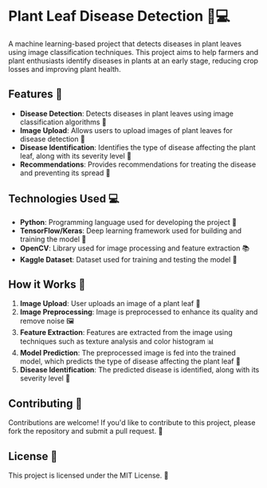 # Plant Leaf Disease Detection 🌱💻


A machine learning-based project that detects diseases in plant leaves using image classification techniques. This project aims to help farmers and plant enthusiasts identify diseases in plants at an early stage, reducing crop losses and improving plant health.


## Features 🚀
* **Disease Detection**: Detects diseases in plant leaves using image classification algorithms 🤖
* **Image Upload**: Allows users to upload images of plant leaves for disease detection 📸
* **Disease Identification**: Identifies the type of disease affecting the plant leaf, along with its severity level 🌟
* **Recommendations**: Provides recommendations for treating the disease and preventing its spread 🌿


## Technologies Used 💻
* **Python**: Programming language used for developing the project 🐍
* **TensorFlow/Keras**: Deep learning framework used for building and training the model 🤖
* **OpenCV**: Library used for image processing and feature extraction 📚
* **Kaggle Dataset**: Dataset used for training and testing the model 🌟


## How it Works 🤔
1. **Image Upload**: User uploads an image of a plant leaf 📸
2. **Image Preprocessing**: Image is preprocessed to enhance its quality and remove noise 🖼
3. **Feature Extraction**: Features are extracted from the image using techniques such as texture analysis and color histogram 📊
4. **Model Prediction**: The preprocessed image is fed into the trained model, which predicts the type of disease affecting the plant leaf 🤖
5. **Disease Identification**: The predicted disease is identified, along with its severity level 🌟


## Contributing 🤝
Contributions are welcome! If you'd like to contribute to this project, please fork the repository and submit a pull request. 🙏

## License 📝
This project is licensed under the MIT License. 📄

